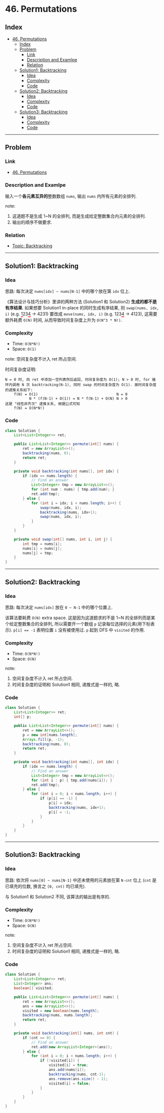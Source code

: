 # 46. Permutations

## Index

- [46. Permutations](#46-permutations)
  - [Index](#index)
  - [Problem](#problem)
    - [Link](#link)
    - [Description and Examlpe](#description-and-examlpe)
    - [Relation](#relation)
  - [Solution1: Backtracking](#solution1-backtracking)
    - [Idea](#idea)
    - [Complexity](#complexity)
    - [Code](#code)
  - [Solution2: Backtracking](#solution2-backtracking)
    - [Idea](#idea-1)
    - [Complexity](#complexity-1)
    - [Code](#code-1)
  - [Solution3: Backtracking](#solution3-backtracking)
    - [Idea](#idea-2)
    - [Complexity](#complexity-2)
    - [Code](#code-2)

----

## Problem

### Link

- [46. Permutations][1]

### Description and Examlpe

输入一个**各元素互异的**整数数组 `nums`, 输出 `nums` 内所有元素的全排列.

note:

1. 这道题不是生成 1~N 的全排列, 而是生成给定整数集合内元素的全排列.
2. 输出的顺序不做要求.

### Relation

- [Topic: Backtracking][2]

----

## Solution1: Backtracking

### Idea

思路: 每次决定 `nums[idx] ~ nums[N-1]` 中的哪个放在第 `idx` 位上.

《算法设计与技巧分析》里讲的两种方法 (Solution1 和 Solution2) **生成的都不是有序结果**. 如果想要 Solution1 in-place 的同时生成有序结果, 则 `swap(nums, idx, i)` (e.g. <span style="border-bottom:2px dashed red;">1</span>23<span style="border-bottom:2px dashed red;">4</span> -> 4231) 要改成 `move(nums, idx, i)` (e.g. 123<span style="border-bottom:2px dashed red;">4</span> -> 4123), 这需要额外耗费 `O(N)` 时间, 从而导致时间复杂度上升为 `O(N^3 * N!)`.

### Complexity

- Time: `O(N*N!)`
- Space: `O(1)`

note: 空间复杂度不计入 ret 所占空间.

时间复杂度证明:

```nohighlight
N = 0 时, 向 ret 中添加一空列表然后返回, 时间复杂度为 O(1); N > 0 时, for 循环内调用 N 次 backtracking(N-1), 同时 swap 的时间复杂度为 O(1). 故时间复杂度的递推关系如下:
    f(N) = O(1)                                    N = 0
           N * (f(N-1) + O(1)) = N * f(N-1) + O(N) N > 0
这是 "线性非齐次" 递推关系, 根据公式可知
    f(N) = O(N*N!)
```

### Code

```java
class Solution {
    List<List<Integer>> ret;

    public List<List<Integer>> permute(int[] nums) {
        ret = new ArrayList<>();
        backtracking(nums, 0);
        return ret;
    }

    private void backtracking(int nums[], int idx) {
        if (idx == nums.length) {
            // Find an answer
            List<Integer> tmp = new ArrayList<>();
            for (int num : nums) { tmp.add(num); }
            ret.add(tmp);
        } else {
            for (int i = idx; i < nums.length; i++) {
                swap(nums, idx, i);
                backtracking(nums, idx+1);
                swap(nums, idx, i);
            }
        }
    }

    private void swap(int[] nums, int i, int j) {
        int tmp = nums[i];
        nums[i] = nums[j];
        nums[j] = tmp;
    }
}
```

----

## Solution2: Backtracking

### Idea

思路: 每次决定 `nums[idx]` 放在 `0 ~ N-1` 中的哪个位置上.

该算法要耗费 `O(N)` extra space. 这是因为这道题求的不是 1~N 的全排列而是某个给定整数集合的全排列, 所以需要开一个数组 `p` 记录每位选择的元素(用下标表示). `p[i] == -1` 表明位置 `i` 没有被使用过. `p` 起到 DFS 中 `visited` 的作用.

### Complexity

- Time: `O(N*N!)`
- Space: `O(N)`

note:

1. 空间复杂度不计入 ret 所占空间.
2. 时间复杂度的证明和 Solution1 相同, 递推式是一样的, 略.

### Code

```java
class Solution {
    List<List<Integer>> ret;
    int[] p;

    public List<List<Integer>> permute(int[] nums) {
        ret = new ArrayList<>();
        p = new int[nums.length];
        Arrays.fill(p, -1);
        backtracking(nums, 0);
        return ret;
    }

    private void backtracking(int nums[], int idx) {
        if (idx == nums.length) {
            // Find an answer
            List<Integer> tmp = new ArrayList<>();
            for (int i : p) { tmp.add(nums[i]); }
            ret.add(tmp);
        } else {
            for (int i = 0; i < nums.length; i++) {
                if (p[i] == -1) {
                    p[i] = idx;
                    backtracking(nums, idx+1);
                    p[i] = -1;
                }
            }
        }
    }
}
```

----

## Solution3: Backtracking

### Idea

思路: 依次将 `nums[0] ~ nums[N-1]` 中还未使用的元素放在第 `N-cnt` 位上 (`cnt` 是已填充的位数, 换言之 `[0, cnt)` 均已填充).

与 Solution1 和 Solution2 不同, 该算法的输出是有序的.

### Complexity

- Time: `O(N*N!)`
- Space: `O(N)`

note:

1. 空间复杂度不计入 ret 所占空间.
2. 时间复杂度的证明和 Solution1 相同, 递推式是一样的, 略.

### Code

```java
class Solution {
    List<List<Integer>> ret;
    List<Integer> ans;
    boolean[] visited;

    public List<List<Integer>> permute(int[] nums) {
        ret = new ArrayList<>();
        ans = new ArrayList<>();
        visited = new boolean[nums.length];
        backtracking(nums, nums.length);
        return ret;
    }

    private void backtracking(int[] nums, int cnt) {
        if (cnt == 0) {
            // Find an answer
            ret.add(new ArrayList<Integer>(ans));
        } else {
            for (int i = 0; i < nums.length; i++) {
                if (!visited[i]) {
                    visited[i] = true;
                    ans.add(nums[i]);
                    backtracking(nums, cnt-1);
                    ans.remove(ans.size() - 1);
                    visited[i] = false;
                }
            }
        }
    }
}
```

[1]: https://leetcode.com/problems/permutations/
[2]: ../topics/backtracking.md
